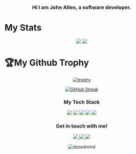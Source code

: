 <div align=center>
  <h3 color=333333>Hi I am John Allen, a software developer.</3>
</div>

# My Stats 
<div align=center>
<img src="https://github-readme-stats.vercel.app/api?username=dazedmind&show_icons=true&hide=prs,issues&theme=tokyonight&bg_color=0d1117&hide_border=true">
<img src="https://github-readme-stats.vercel.app/api/top-langs/?username=dazedmind&show_icons=true&theme=tokyonight&include_all_commits=true&layout=compact&hide_border=true&bg_color=0d1117">
</div>


# 🏆My Github Trophy
<div align=center>
  
  [![trophy](https://github-profile-trophy.vercel.app/?username=dazedmind&theme=tokyonight&row=1)](https://github.com/ryo-ma/github-profile-trophy)
</div>

<div align=center>
  
  [![GitHub Streak](http://github-readme-streak-stats.herokuapp.com?user=dazedmind&theme=tokyonight)](https://git.io/streak-stats)
</div>

<div align=center>
  <h3>My Tech Stack</h3>
  <img src="https://img.shields.io/badge/OS-ZorinOs-informational?style=flat&logo=linux&logoColor=white&color=5f8dd8&labelColor=333333">
  <img src="https://img.shields.io/badge/Shell-Bash-informational?style=flat&logo=gnu-bash&logoColor=white&color=5f8dd8&labelColor=333333">
  <img src="https://img.shields.io/badge/Code-JS-informational?style=flat&logo=javascript&logoColor=white&color=5f8dd8&labelColor=333333">
  <img src="https://img.shields.io/badge/Editor-Code-informational?style=flat&logo=visual%20studio%20code&logoColor=white&color=5f8dd8&labelColor=333333">
  <img src="https://img.shields.io/badge/OS-Windows-informational?style=flat&logo=windows&logoColor=white&color=5f8dd8&labelColor=333333">
</div>

<h3 align="center">Get in touch with me!</h3>
<p align="center">
   <a href="https://instagram.com/dazedmnd">
      <img src="https://img.shields.io/badge/dazedmind-informational?style=flat-square&logo=instagram&logoColor=white&color=333333&labelColor=dd2a7b">
   </a>
   <a href="https://twitter.com/dazedmnd">
      <img src="https://img.shields.io/badge/dazedmnd-informational?style=flat-square&logo=twitter&logoColor=white&color=333333&labelColor=00acee">
   </a>
   <a href="https://linkedin.com/in/johnallenvalena">
      <img src="https://img.shields.io/badge/John Allen-informational?style=flat-square&logo=linkedin&logoColor=white&color=333333&labelColor=0072b1">
   </a>
</p>

<p align="center"> <img src="https://komarev.com/ghpvc/?username=dazedmind&label=Profile%20views&color=333333&style=flat" alt="dazedmind" /> </p>

